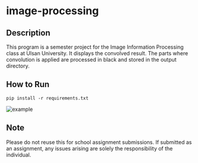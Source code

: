 # image-processing
## Description
This program is a semester project for the Image Information Processing class at Ulsan University.
It displays the convolved result. The parts where convolution is applied are processed in black and stored in the output directory.

## How to Run
```
pip install -r requirements.txt
```

![example](https://github.com/zeroone-kr/image-processing/assets/42103354/42ab968e-6113-4ec7-8182-e2b08f5bc4e4)


## Note
Please do not reuse this for school assignment submissions. If submitted as an assignment, any issues arising are solely the responsibility of the individual.
